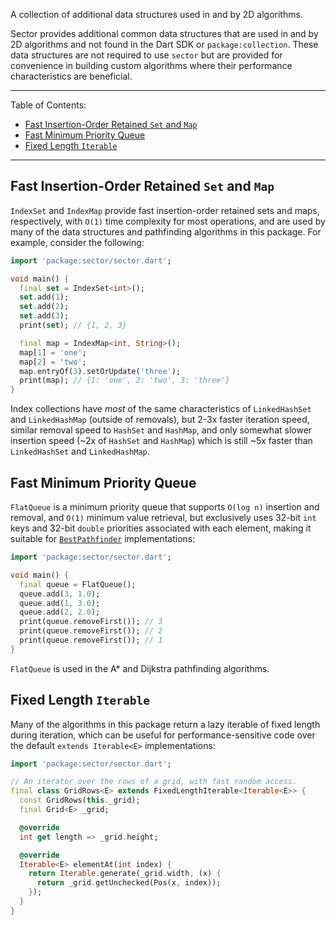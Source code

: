 A collection of additional data structures used in and by 2D algorithms.

Sector provides additional common data structures that are used in and by 2D
algorithms and not found in the Dart SDK or `package:collection`. These data
structures are not required to use `sector` but are provided for convenience in
building custom algorithms where their performance characteristics are
beneficial.

---

Table of Contents:

- [Fast Insertion-Order Retained `Set` and `Map`](#fast-insertion-order-retained-set-and-map)
- [Fast Minimum Priority Queue](#fast-minimum-priority-queue)
- [Fixed Length `Iterable`](#fixed-length-iterable)

---

## Fast Insertion-Order Retained `Set` and `Map`

`IndexSet` and `IndexMap` provide fast insertion-order retained sets and maps,
respectively, with `O(1)` time complexity for most operations, and are used by
many of the data structures and pathfinding algorithms in this package. For
example, consider the following:

```dart
import 'package:sector/sector.dart';

void main() {
  final set = IndexSet<int>();
  set.add(1);
  set.add(2);
  set.add(3);
  print(set); // {1, 2, 3}

  final map = IndexMap<int, String>();
  map[1] = 'one';
  map[2] = 'two';
  map.entryOf(3).setOrUpdate('three');
  print(map); // {1: 'one', 2: 'two', 3: 'three'}
}
```

Index collections have _most_ of the same characteristics of `LinkedHashSet` and
`LinkedHashMap` (outside of removals), but 2-3x faster iteration speed, similar
removal speed to `HashSet` and `HashMap`, and only somewhat slower insertion
speed (~2x of `HashSet` and `HashMap`) which is still ~5x faster than
`LinkedHashSet` and `LinkedHashMap`.

## Fast Minimum Priority Queue

`FlatQueue` is a minimum priority queue that supports `O(log n)` insertion and
removal, and `O(1)` minimum value retrieval, but exclusively uses 32-bit `int`
keys and 32-bit `double` priorities associated with each element, making it
suitable for [`BestPathfinder`](Pathfinding-topic.html#weighted-graphs)
implementations:

```dart
import 'package:sector/sector.dart';

void main() {
  final queue = FlatQueue();
  queue.add(3, 1.0);
  queue.add(1, 3.0);
  queue.add(2, 2.0);
  print(queue.removeFirst()); // 3
  print(queue.removeFirst()); // 2
  print(queue.removeFirst()); // 1
}
```

`FlatQueue` is used in the A* and Dijkstra pathfinding algorithms.

## Fixed Length `Iterable`

Many of the algorithms in this package return a lazy iterable of fixed length
during iteration, which can be useful for performance-sensitive code over the
default `extends Iterable<E>` implementations:

```dart
import 'package:sector/sector.dart';

// An iterator over the rows of a grid, with fast random access.
final class GridRows<E> extends FixedLengthIterable<Iterable<E>> {
  const GridRows(this._grid);
  final Grid<E> _grid;

  @override
  int get length => _grid.height;

  @override
  Iterable<E> elementAt(int index) {
    return Iterable.generate(_grid.width, (x) {
      return _grid.getUnchecked(Pos(x, index));
    });
  }
}
```
